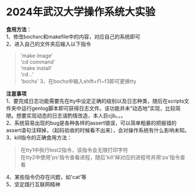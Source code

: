 # 2024年武汉大学操作系统大实验
**食用方法**：  
1、修改bochsrc和makefile中的内容，对应自己的系统即可  
2、进入自己的文件夹后输入以下指令  
> 'make image'  
> 'cd command'  
> 'make install'  
> 'cd ..'  
> 'bochs'
3、在bochs中输入shift+f1~f3即可更换tty

**注意事项**  
1、要完成日志功能需要先在tty中设定正确的级别以及日志种类，随后在scripts文件夹中运行genlog脚本即可获得日志文件。该功能并未“动态地”实现，比较简陋。想要实现动态的日志请酌情改造，本人巨cjb。。。  
2、系统容易出现的bug是各种各样的assert错误，可以简单粗暴的把报错的assert语句注释掉，（起码验收的时候看不出来），会对操作系统有什么影响未知。  
3、kill指令的正确食用方法：  
> 在tty1中执行test2指令，该指令会无限打印字符  
> 在tty2中使用'ps'指令查看进程，随后'kill'掉对应的进程号并用'ps'指令查看

4、某些指令仍存在问题，如'cat'等  
5、坚定践行互联网精神
